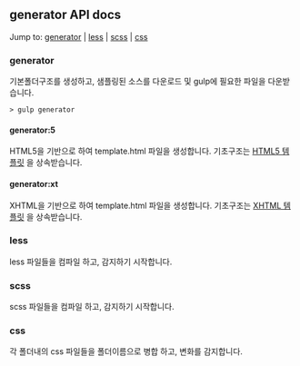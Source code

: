 ## generator API docs

Jump to:
  [generator](#gulpsrcglobs-options) |
  [less](#gulpdestpath-options) |
  [scss](#gulptaskname--deps--fn) |
  [css](#gulpwatchglob--opts-tasks-or-gulpwatchglob--opts-cb)

### generator
기본폴더구조를 생성하고, 샘플링된 소스를 다운로드 및 gulp에 필요한 파일을 다운받습니다.

```
> gulp generator
```
#### generator:5
HTML5을 기반으로 하여 template.html 파일을 생성합니다. 기초구조는 [HTML5 템플릿](https://github.com/dstyle0210/generator-dstyle/blob/gh-pages/templates/html5.html) 을 상속받습니다.

#### generator:xt
XHTML을 기반으로 하여 template.html 파일을 생성합니다. 기초구조는 [XHTML 템플릿](https://github.com/dstyle0210/generator-dstyle/blob/gh-pages/templates/xhtml.html) 을 상속받습니다.


### less
less 파일들을 컴파일 하고, 감지하기 시작합니다.

### scss
scss 파일들을 컴파일 하고, 감지하기 시작합니다.

### css
각 폴더내의 css 파일들을 폴더이름으로 병합 하고, 변화를 감지합니다.